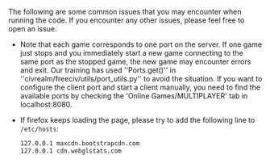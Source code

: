 The following are some common issues that you may encounter when running the code. If you encounter any other issues, please feel free to open an issue.

* Note that each game corresponds to one port on the server. If one game just stops and you immediately start a new game connecting to the same port as the stopped game, the new game may encounter errors and exit. Our training has used ''Ports.get()'' in ''civrealm/freeciv/utils/port_utils.py'' to avoid the situation. If you want to configure the client port and start a client manually, you need to find the available ports by checking the 'Online Games/MULTIPLAYER' tab in localhost:8080.

* If firefox keeps loading the page, please try to add the following line to `/etc/hosts`:

    ```bash
    127.0.0.1 maxcdn.bootstrapcdn.com
    127.0.0.1 cdn.webglstats.com
    ```
